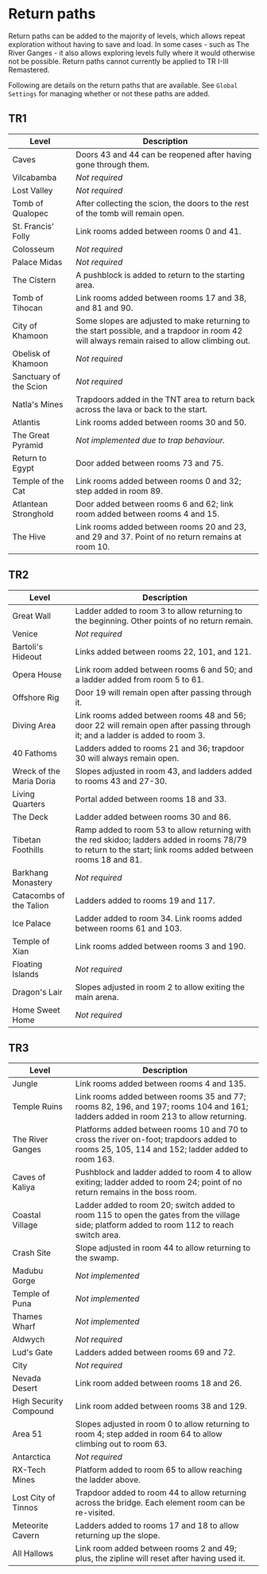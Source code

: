 # Return paths

Return paths can be added to the majority of levels, which allows repeat exploration without having to save and load. In some cases - such as The River Ganges - it also allows exploring levels fully where it would otherwise not be possible. Return paths cannot currently be applied to TR I-III Remastered.

Following are details on the return paths that are available. See `Global Settings` for managing whether or not these paths are added.

## TR1
| Level | Description |
|-|-|
| Caves | Doors 43 and 44 can be reopened after having gone through them. |
| Vilcabamba | _Not required_ |
| Lost Valley | _Not required_ |
| Tomb of Qualopec | After collecting the scion, the doors to the rest of the tomb will remain open. |
| St. Francis' Folly | Link rooms added between rooms 0 and 41. |
| Colosseum | _Not required_ |
| Palace Midas | _Not required_ |
| The Cistern | A pushblock is added to return to the starting area. |
| Tomb of Tihocan | Link rooms added between rooms 17 and 38, and 81 and 90. |
| City of Khamoon | Some slopes are adjusted to make returning to the start possible, and a trapdoor in room 42 will always remain raised to allow climbing out. |
| Obelisk of Khamoon | _Not required_ |
| Sanctuary of the Scion | _Not required_ |
| Natla's Mines | Trapdoors added in the TNT area to return back across the lava or back to the start. |
| Atlantis | Link rooms added between rooms 30 and 50. |
| The Great Pyramid | _Not implemented due to trap behaviour._ |
| Return to Egypt | Door added between rooms 73 and 75. |
| Temple of the Cat | Link rooms added between rooms 0 and 32; step added in room 89. |
| Atlantean Stronghold | Door added between rooms 6 and 62; link room added between rooms 4 and 15. |
| The Hive | Link rooms added between rooms 20 and 23, and 29 and 37. Point of no return remains at room 10. |

## TR2
| Level | Description |
|-|-|
| Great Wall | Ladder added to room 3 to allow returning to the beginning. Other points of no return remain. |
| Venice | _Not required_ |
| Bartoli's Hideout | Links added between rooms 22, 101, and 121. |
| Opera House | Link room added between rooms 6 and 50; and a ladder added from room 5 to 61. |
| Offshore Rig | Door 19 will remain open after passing through it. |
| Diving Area | Link rooms added between rooms 48 and 56; door 22 will remain open after passing through it; and a ladder is added to room 3. |
| 40 Fathoms | Ladders added to rooms 21 and 36; trapdoor 30 will always remain open. |
| Wreck of the Maria Doria | Slopes adjusted in room 43, and ladders added to rooms 43 and 27-30. |
| Living Quarters | Portal added between rooms 18 and 33. |
| The Deck | Ladder added between rooms 30 and 86. |
| Tibetan Foothills | Ramp added to room 53 to allow returning with the red skidoo; ladders added in rooms 78/79 to return to the start; link rooms added between rooms 18 and 81. |
| Barkhang Monastery | _Not required_ |
| Catacombs of the Talion | Ladders added to rooms 19 and 117. |
| Ice Palace | Ladder added to room 34. Link rooms added between rooms 61 and 103. |
| Temple of Xian | Link rooms added between rooms 3 and 190. |
| Floating Islands | _Not required_ |
| Dragon's Lair | Slopes adjusted in room 2 to allow exiting the main arena. |
| Home Sweet Home | _Not required_ |

## TR3
| Level | Description |
|-|-|
| Jungle | Link rooms added between rooms 4 and 135. |
| Temple Ruins | Link rooms added between rooms 35 and 77; rooms 82, 196, and 197; rooms 104 and 161; ladders added in room 213 to allow returning. |
| The River Ganges | Platforms added between rooms 10 and 70 to cross the river on-foot; trapdoors added to rooms 25, 105, 114 and 152; ladder added to room 163. |
| Caves of Kaliya | Pushblock and ladder added to room 4 to allow exiting; ladder added to room 24; point of no return remains in the boss room. |
| Coastal Village | Ladder added to room 20; switch added to room 115 to open the gates from the village side; platform added to room 112 to reach switch area. |
| Crash Site | Slope adjusted in room 44 to allow returning to the swamp. |
| Madubu Gorge | _Not implemented_ |
| Temple of Puna | _Not implemented_ |
| Thames Wharf | _Not implemented_ |
| Aldwych | _Not required_ |
| Lud's Gate | Ladders added between rooms 69 and 72. |
| City | _Not required_ |
| Nevada Desert | Link room added between rooms 18 and 26. |
| High Security Compound | Link room added between rooms 38 and 129. |
| Area 51 | Slopes adjusted in room 0 to allow returning to room 4; step added in room 64 to allow climbing out to room 63. |
| Antarctica | _Not required_ |
| RX-Tech Mines | Platform added to room 65 to allow reaching the ladder above. |
| Lost City of Tinnos | Trapdoor added to room 44 to allow returning across the bridge. Each element room can be re-visited. |
| Meteorite Cavern | Ladders added to rooms 17 and 18 to allow returning up the slope. |
| All Hallows | Link room added between rooms 2 and 49; plus, the zipline will reset after having used it. |
